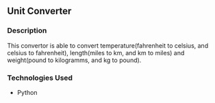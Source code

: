 ## Unit Converter
### Description
This convertor is able to convert temperature(fahrenheit to celsius, and celsius to fahrenheit), length(miles to km, and km to miles) and weight(pound to kilogramms, and kg to pound).
### Technologies Used
- Python
